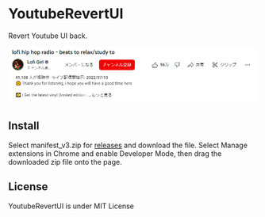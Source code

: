# YoutubeRevertUI

Revert Youtube UI back.

![screenshot](docs/img/screenshot1.png)

## Install

Select manifest_v3.zip for [releases](https://github.com/fa0311/YoutubeRevertUI/releases) and download the file.
Select Manage extensions in Chrome and enable Developer Mode, then drag the downloaded zip file onto the page.

## License

YoutubeRevertUI is under MIT License
